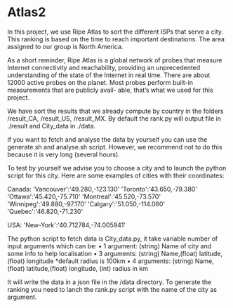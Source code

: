 # Atlas2
In this project, we use Ripe Atlas to sort the different ISPs that serve a city. This ranking is based on the time to reach important destinations. The area assigned to our group is North America.

As a short reminder, Ripe Atlas is a global network of probes that measure Internet connectivity and reachability, providing an unprecedented understanding of the state of the Internet in real time. There are about 12000 active probes on the planet. Most probes perform built-in measurements that are publicly avail- able, that’s what we used for this project.

We have sort the results that we already compute by country in the folders /result_CA, /result_US, /result_MX. By default the rank.py will output file in ./result and City_data in ./data.

If you want to fetch and analyse the data by yourself you can use the generate.sh and analyse.sh script. However, we recommend not to do this because it is very long (several hours). 

To test by yourself we advise you to choose a city and to launch the python script for this city. Here are some examples of cities with their coordinates:

Canada:
'Vancouver':'49.280,-123.130' 
'Toronto':'43.650,-79.380'
'Ottawa':'45.420,-75.710'
'Montreal':'45.520,-73.570'
'Winnipeg':'49.880,-97.170'
'Calgary':'51.050,-114.060'
'Quebec':'46.820,-71.230'

USA:
'New-York':'40.712784,-74.005941'

The python script to fetch data is City_data.py, it take variable number of input arguments which can be:
• 1 argument: (string) Name of city and some info to help localisation
• 3 arguments: (string) Name,(float) latitude,(float) longitude *default radius is 100km
• 4 arguments: (string) Name,(float) latitude,(float) longitude, (int) radius in km

It will write the data in a json file in the /data directory.
To generate the ranking you need to lanch the rank.py script with the name of the city as argument. 